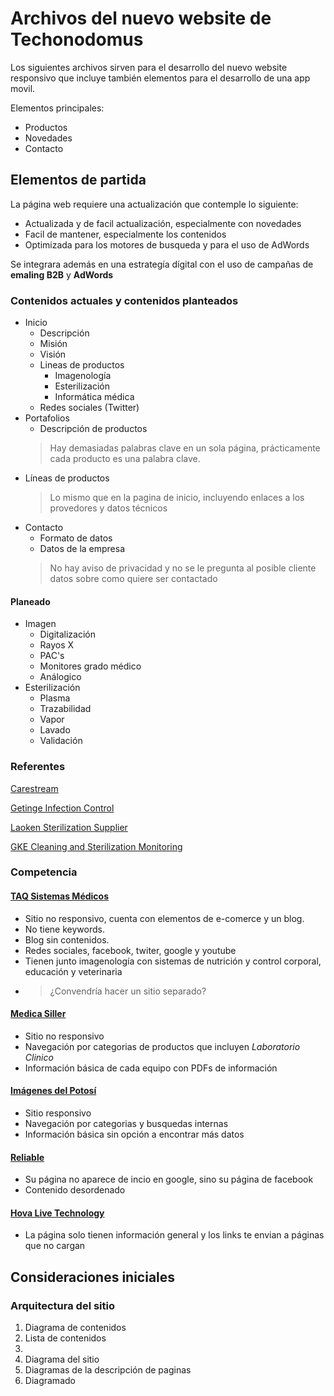 # Archivos del nuevo website de Techonodomus

Los siguientes archivos sirven para el desarrollo del nuevo website responsivo que incluye también elementos para el desarrollo de una app movil.

Elementos principales:
- Productos
- Novedades
- Contacto

## Elementos de partida
La página web requiere una actualización que contemple lo siguiente:
- Actualizada y de facil actualización, especialmente con novedades
- Facil de mantener, especialmente los contenidos
- Optimizada para los motores de busqueda y para el uso de AdWords

Se integrara además en una estrategía dígital con el uso de campañas de **emaling B2B** y **AdWords**

### Contenidos actuales y contenidos planteados
+ Inicio
  + Descripción
  + Misión
  + Visión
  + Lineas de productos
    + Imagenología
    + Esterilización
    + Informática médica
  + Redes sociales (Twitter)
+ Portafolios
  + Descripción de productos
  > Hay demasiadas palabras clave en un sola página, prácticamente cada producto es una palabra clave.
+ Líneas de productos
  > Lo mismo que en la pagina de inicio, incluyendo enlaces a los provedores y datos técnicos   
+ Contacto
  + Formato de datos
  + Datos de la empresa
  > No hay aviso de privacidad y no se le pregunta al posible cliente datos sobre como quiere ser contactado

#### Planeado
+ Imagen
  + Digitalización
  + Rayos X
  + PAC's
  + Monitores grado médico
  + Análogico
+ Esterilización
  + Plasma
  + Trazabilidad
  + Vapor
  + Lavado
  + Validación

### Referentes
[Carestream](http://www.carestream.com)  

[Getinge Infection Control](http://www.getinge.com/es/)  

[Laoken Sterilization Supplier](http://en.laoken.com)  

[GKE Cleaning and Sterilization Monitoring](http://www.gke.eu/en/)  

### Competencia
#### [TAQ Sistemas Médicos](http://taq.com.mx)
+ Sitio no responsivo, cuenta con elementos de e-comerce y un blog. 
+ No tiene keywords.
+ Blog sin contenidos.
+ Redes sociales, facebook, twiter, google y youtube
+ Tienen junto imagenología con sistemas de nutrición y control corporal, educación y veterinaria
+ > ¿Convendría hacer un sitio separado?
 

#### [Medica Siller](http://www.medicasiller.com)
+ Sitio no responsivo
+ Navegación por categorias de productos que incluyen *Laboratorio Clinico*
+ Información básica de cada equipo con PDFs de información

 
#### [Imágenes del Potosí](http://www.imagenesdelpotosi.com)
+ Sitio responsivo
+ Navegación por categorias y busquedas internas
+ Información básica sin opción a encontrar más datos

 
#### [Reliable](http://reliable.com.mx)
+ Su página no aparece de incio en google, sino su página de facebook
+ Contenido desordenado

 
#### [Hova Live Technology](http://www.hovanetworks.com)
+ La página solo tienen información general y los links te envian a páginas que no cargan


## Consideraciones iniciales

### Arquitectura del sitio
1. Diagrama de contenidos
  2. Lista de contenidos
  3. 
2. Diagrama del sitio
3. Diagramas de la descripción de paginas
4. Diagramado
